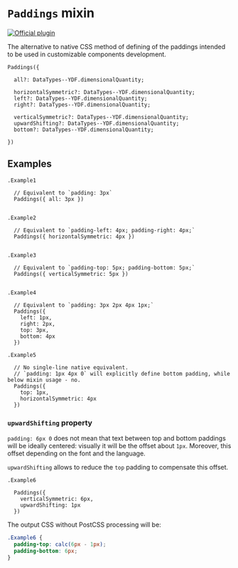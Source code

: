 # `Paddings` mixin

[![Official plugin](https://img.shields.io/badge/IntelliJ_IDEA_Live_Template-pd-blue.svg?style=flat)](https://plugins.jetbrains.com/plugin/17677-yamato-daiwa-frontend)

The alternative to native CSS method of defining of the paddings intended to be used in customizable components development.

```
Paddings({

  all?: DataTypes--YDF.dimensionalQuantity;

  horizontalSymmetric?: DataTypes--YDF.dimensionalQuantity;
  left?: DataTypes--YDF.dimensionalQuantity;
  right?: DataTypes--YDF.dimensionalQuantity;

  verticalSymmetric?: DataTypes--YDF.dimensionalQuantity;
  upwardShifting?: DataTypes--YDF.dimensionalQuantity;
  bottom?: DataTypes--YDF.dimensionalQuantity;
  
})
```


## Examples

```stylus
.Example1

  // Equivalent to `padding: 3px`
  Paddings({ all: 3px })


.Example2

  // Equivalent to `padding-left: 4px; padding-right: 4px;`
  Paddings({ horizontalSymmetric: 4px })


.Example3

  // Equivalent to `padding-top: 5px; padding-bottom: 5px;`
  Paddings({ verticalSymmetric: 5px })

  
.Example4

  // Equivalent to `padding: 3px 2px 4px 1px;`
  Paddings({
    left: 1px,
    right: 2px,
    top: 3px,
    bottom: 4px
  })

.Example5

  // No single-line native equivalent. 
  // `padding: 1px 4px 0` will explicitly define bottom padding, while below mixin usage - no.  
  Paddings({
    top: 1px,
    horizontalSymmetric: 4px
  })
```


### `upwardShifting` property

`padding: 6px 0` does not mean that text between top and bottom paddings will be ideally centered: visually it will be
the offset about `1px`.  Moreover, this offset depending on the font and the language. 

`upwardShifting` allows to reduce the `top` padding to compensate this offset.

```stylus
.Example6
  
  Paddings({
    verticalSymmetric: 6px,
    upwardShifting: 1px
  })
```

The output CSS without PostCSS processing will be:

```css
.Example6 {
  padding-top: calc(6px - 1px);
  padding-bottom: 6px;
}
```
